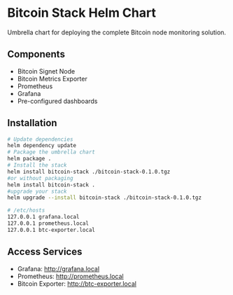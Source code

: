 # Bitcoin Stack Helm Chart

Umbrella chart for deploying the complete Bitcoin node monitoring solution.

## Components
- Bitcoin Signet Node
- Bitcoin Metrics Exporter
- Prometheus
- Grafana
- Pre-configured dashboards

## Installation

````bash
# Update dependencies
helm dependency update
# Package the umbrella chart
helm package .
# Install the stack
helm install bitcoin-stack ./bitcoin-stack-0.1.0.tgz
#or without packaging
helm install bitcoin-stack .
#upgrade your stack
helm upgrade --install bitcoin-stack ./bitcoin-stack-0.1.0.tgz
````

````bash
# /etc/hosts
127.0.0.1 grafana.local
127.0.0.1 prometheus.local
127.0.0.1 btc-exporter.local
````

## Access Services
- Grafana: http://grafana.local
- Prometheus: http://prometheus.local
- Bitcoin Exporter: http://btc-exporter.local
